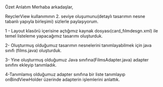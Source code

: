 
Özet Anlatım
Merhaba arkadaşlar,

ReyclerView kullanımının 2. seviye oluşumunu(detaylı tasarımın nesne tabanlı yapıyla birleşimi) sizlerle paylaşıyorum.

1 - Layout klasörü içerisine açtığımız kaynak dosyası(card_fılmdesgn.xml) ile temel listeleme yapacağımız tasarımı oluşturduk.

2-  Oluşturmuş olduğumuz tasarımın nesnelerini tanımlayabilmek için java sınıfı (films.java) oluşturduk.

3- Yine oluşturmuş olduğumuz Java sınıfına(FilmsAdapter.java) adapter sınıfını ekleyip tanımladık.

4-Tanımlamış olduğumuz adapter sınıfına bir liste tanımlayıp onBindViewHolder üzerinde adapterin işlemlerini anlattık.

